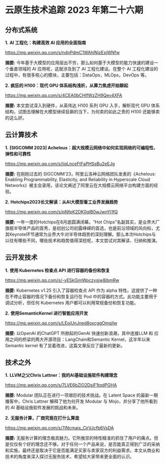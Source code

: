 # 云原生技术追踪 2023 年第二十六期

## 分布式系统

**1.** **AI 工程化：构建高效 AI 应用的全面指南**

https://mp.weixin.qq.com/s/ndnPdmC1WAhlNjzEsjWNfw

**摘要:** 今年基于大模型的应用层出不穷，那么如何基于大模型的能力快速的建设一个垂直领域的 AI 应用呢，这就涉及到了 AI 工程化建设。在整个 AI 工程化建设的过程中，有很多核心的模块，主要包括：DataOps，MLOps，DevOps 等。

**2.** **疯狂的 H100：现代 GPU 体系结构浅析，从算力焦虑开始聊起**

https://mp.weixin.qq.com/s/4CEA0bCHIfWzZH9Qev4XFA

**摘要:** 本文尝试深入到硬件，从英伟达 H100 系列 GPU 入手，解析现代 GPU 体系结构，试图去理解在大模型继续狂飙的当下，为何卖的如此之贵的 H100 还能够卖的这么好。

## 云计算技术

**1.** **[SIGCOMM 2023] Achelous：超大规模云网络中如何实现网络的可编程性、弹性和可靠性**

https://mp.weixin.qq.com/s/iiqLnceFtFaPHSsBu2eEJg

**摘要:** 在刚刚过去的 SIGCOMM’23，阿里云洛神云网络团队发表的《Achelous: Enabling Programmability, Elasticity, and Reliability in Hyperscale Cloud Networks》被主会录用，该论文阐述了阿里云在大规模云网络平台构建方面的经验。

**2.** **Hotchips2023长文解读：从AI大模型看工业界发展趋势**

https://mp.weixin.qq.com/s/pNfpK2DK0qIB0wJwnYi1fQ

**摘要:** 一年一度的Hotchips在8月底圆满闭幕。“Hot Chips”名副其实，是业界大厂旗舰半导体产品的首秀，是初创公司初露峥嵘的首选，也是前沿领域的风向标，尤其Keynote环节通常为业界大牛对半导体趋势的深刻理解。那么本次Hotchips与以往有哪些不同，哪些技术和趋势值得深挖呢，本文尝试对其解读、归纳和推演。

## 云开发技术

**1.** **使用 Kubernetes 检查点 API 进行容器的备份和恢复**

https://mp.weixin.qq.com/s/-yESkGimWpczvsjw8jbmRw

**摘要:** Kubernetes v1.25 引入了容器检查点 API 作为 alpha 特性。这提供了一种在不停止容器的情况下备份和恢复运行在 Pod 中的容器的方式。此功能主要用于调试分析，但任何 Kubernetes 用户都可以利用常规备份和恢复功能。

**2.** **使用SemanticKernel 进行智能应用开发**

https://mp.weixin.qq.com/s/LEojUnJned8oxcggOmqjIw

**摘要:** 以OpenAI 的ChatGPT 所掀起的GenAI 快速创新浪潮，其中连接LLM 和 应用之间的桥梁的两大开源项目：LangChain和Semantic Kernel，这半年以来Semantic kernel 有了显着改进，这篇文章反应了最新的更新。

## 技术之外

**1.** **LLVM之父Chris Lattner：我的AI基础设施软件构建理念**

https://mp.weixin.qq.com/s/7LVE6bZlO2DsiF1tqdPGHA

**摘要:** Modular 团队正在进行一项艰巨的技术挑战。在 Latent Space 的最新一期播客中，Chris Lattner 解释了他为何开发 Modular 与 Mojo，并分享了他所看到的 AI 基础设施软件发展的挑战和未来。

**2.** **无服务计算，厂商究竟在打什么算盘**

https://mp.weixin.qq.com/s/7iNcmaix_CirVJcfb6VsDA

**摘要:** 无服务计算的理念极具魅力。它所推崇的特性精准的抓住了用户的痛点。但是仅仅有个好的理念还不够。对于任何一个产品来说，是否能真正得到广泛的采纳和实施，最终还是取决于它是否能满足买家与卖家双方的利益需求。本文从商业和技术的角度来深入探讨无服务技术，希望给大家带来更全面的认识。

## 

